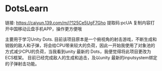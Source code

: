 # DotsLearn

链接: https://caiyun.139.com/m/i?125Ce5UgF7Gho  提取码:pcUA  复制内容打开中国移动云盘手机APP，操作更方便哦

主要用于学习Unity Dots.
目前该项目原本是一个俯视角的射击游戏，不断生成和销毁的敌人和子弹，将会给CPU带来较大的负荷，因此一开始我使用了对象池的方式减少CPU的负荷，当我看到unity 最新的
Dots，我便觉得将此项目更改为ECS框架。
目前已经完成敌人的生成和追击，及以unity 最新的inputsystem绑定的子弹射击功能。
